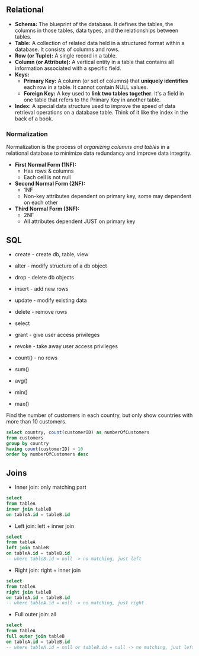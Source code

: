 ## Relational

- **Schema:** The blueprint of the database. It defines the tables, the columns in those tables,
  data types, and the relationships between tables.
- **Table:** A collection of related data held in a structured format within a database. It consists
  of columns and rows.
- **Row (or Tuple):** A single record in a table.
- **Column (or Attribute):** A vertical entity in a table that contains all information associated
  with a specific field.
- **Keys:**
  - **Primary Key:** A column (or set of columns) that **uniquely identifies** each row in a table.
    It cannot contain NULL values.
  - **Foreign Key:** A key used to **link two tables together**. It's a field in one table that
    refers to the Primary Key in another table.
- **Index:** A special data structure used to improve the speed of data retrieval operations on a
  database table. Think of it like the index in the back of a book.

### Normalization

Normalization is the process of _organizing columns and tables_ in a relational database to minimize
data redundancy and improve data integrity.

- **First Normal Form (1NF):**
  - Has rows & columns
  - Each cell is not null
- **Second Normal Form (2NF):**
  - 1NF
  - Non-key attributes dependent on primary key, some may dependent on each other
- **Third Normal Form (3NF):**
  - 2NF
  - All attributes dependent JUST on primary key

## SQL

- create - create db, table, view
- alter - modify structure of a db object
- drop - delete db objects
- insert - add new rows
- update - modify existing data
- delete - remove rows
- select
- grant - give user access privileges
- revoke - take away user access privileges

- count() - no rows
- sum()
- avg()
- min()
- max()

Find the number of customers in each country, but only show countries with more than 10 customers.

```sql
select country, count(customerID) as numberOfCustomers
from customers
group by country
having count(customerID) > 10
order by numberOfCustomers desc
```

## Joins

- Inner join: only matching part

```sql
select
from tableA
inner join tableB
on tableA.id = tableB.id
```

- Left join: left + inner join

```sql
select
from tableA
left join tableB
on tableA.id = tableB.id
-- where tableB.id = null -> no matching, just left
```

- Right join: right + inner join

```sql
select
from tableA
right join tableB
on tableA.id = tableB.id
-- where tableA.id = null -> no matching, just right
```

- Full outer join: all

```sql
select
from tableA
full outer join tableB
on tableA.id = tableB.id
-- where tableA.id = null or tableB.id = null -> no matching, just left + right
```
